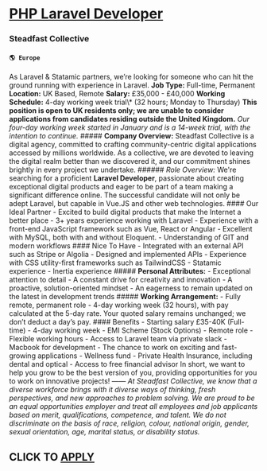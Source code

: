 # [PHP Laravel Developer](https://www.remotewlb.com/apply/php-laravel-developer-40418)  
### Steadfast Collective  
#### `🌎 Europe`  
As Laravel & Statamic partners, we’re looking for someone who can hit the ground running with experience in Laravel. **Job Type:** Full-time, Permanent **Location:** UK Based, Remote **Salary:** £35,000 - £40,000 **Working Schedule:** 4-day working week trial\\* (32 hours; Monday to Thursday) **This position is open to UK residents only; we are unable to consider applications from candidates residing outside the United Kingdom.** _Our four-day working week started in January and is a 14-week trial, with the intention to continue._ ##### **Company Overview:** Steadfast Collective is a digital agency, committed to crafting community-centric digital applications accessed by millions worldwide. As a collective, we are devoted to leaving the digital realm better than we discovered it, and our commitment shines brightly in every project we undertake. ###### _Role Overview:_ We're searching for a proficient **Laravel Developer**, passionate about creating exceptional digital products and
eager to be part of a team making a significant difference online. The successful candidate will not only be adept Laravel, but capable in Vue.JS and other web technologies. #### Our Ideal Partner \- Excited to build digital products that make the Internet a better place \- 3+ years experience working with Laravel \- Experience with a front-end JavaScript framework such as Vue, React or Angular \- Excellent with MySQL, both with and without Eloquent. \- Understanding of GIT and modern workflows #### Nice To Have \- Integrated with an external API such as Stripe or Algolia \- Designed and implemented APIs \- Experience with CSS utility-first frameworks such as TailwindCSS \- Statamic experience \- Inertia experience ##### **Personal Attributes:** \- Exceptional attention to detail \- A constant drive for creativity and innovation \- A proactive, solution-oriented mindset \- An eagerness to remain updated on the latest in development trends ##### **Working Arrangement:** \- Fully remote,
permanent role \- 4-day working week (32 hours), with pay calculated at the 5-day rate. Your quoted salary remains unchanged; we don’t deduct a day’s pay. #### Benefits \- Starting salary £35-40K (Full-time) \- 4-day working week \- EMI Scheme (Stock Options) \- Remote role \- Flexible working hours \- Access to Laravel team via private slack \- Macbook for development \- The chance to work on exciting and fast-growing applications \- Wellness fund \- Private Health Insurance, including dental and optical \- Access to free financial advisor In short, we want to help you grow to be the best version of you, providing opportunities for you to work on innovative projects! —— _At Steadfast Collective, we know that a diverse workforce brings with it diverse ways of thinking, fresh perspectives, and new approaches to problem solving. We are proud to be an equal opportunities employer and treat all employees and job applicants based on merit, qualifications, competence, and talent. We do not
discriminate on the basis of race, religion, colour, national origin, gender, sexual orientation, age, marital status, or disability status._  
## CLICK TO [APPLY](https://www.remotewlb.com/apply/php-laravel-developer-40418)

